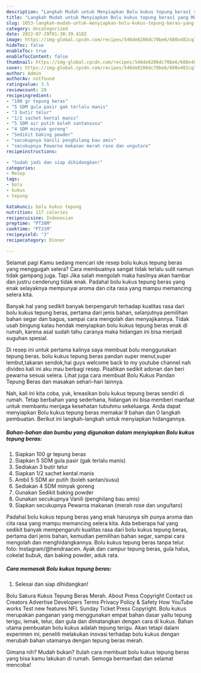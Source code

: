 ```yaml
---
description: "Langkah Mudah untuk Menyiapkan Bolu kukus tepung beras{ yang Menggugah Selera,  Menu Buat lebaran"
title: "Langkah Mudah untuk Menyiapkan Bolu kukus tepung beras{ yang Menggugah Selera,  Menu Buat lebaran"
slug: 1053-langkah-mudah-untuk-menyiapkan-bolu-kukus-tepung-beras-yang-menggugah-selera-menu-buat-lebaran
category: Uncategorized
date: 2022-07-29T01:38:39.418Z
image: https://img-global.cpcdn.com/recipes/546de8206dc70be6/680x482cq70/bolu-kukus-tepung-beras-foto-resep-utama.jpg
hideToc: false
enableToc: true
enableTocContent: false
thumbnail: https://img-global.cpcdn.com/recipes/546de8206dc70be6/680x482cq70/bolu-kukus-tepung-beras-foto-resep-utama.jpg
cover: https://img-global.cpcdn.com/recipes/546de8206dc70be6/680x482cq70/bolu-kukus-tepung-beras-foto-resep-utama.jpg
author: Admin
authorAv: notfound
ratingvalue: 3.5
reviewcount: 20
recipeingredient:
- "100 gr tepung beras"
- "5 SDM gula pasir gak terlalu manis"
- "3 butir telur"
- "1/2 sachet kental manis"
- "5 SDM air putih boleh santansusu"
- "4 SDM minyak goreng"
- "Sedikit baking powder"
- "secukupnya Vanili penghilang bau amis"
- "secukupnya Pewarna makanan merah rose dan ungutaro"
recipeinstructions:

- "Sudah jadi dan siap dihidangkan!"
categories:
- Resep
tags:
- bolu
- kukus
- tepung

katakunci: bolu kukus tepung 
nutrition: 117 calories
recipecuisine: Indonesian
preptime: "PT38M"
cooktime: "PT31M"
recipeyield: "3"
recipecategory: Dinner

---
```



Selamat pagi Kamu sedang mencari ide resep bolu kukus tepung beras yang menggugah selera? Cara membuatnya sangat tidak terlalu sulit namun tidak gampang juga. Tapi Jika salah mengolah maka hasilnya akan hambar dan justru cenderung tidak enak. Padahal bolu kukus tepung beras yang enak selayaknya mempunyai aroma dan cita rasa yang mampu memancing selera kita.


Banyak hal yang sedikit banyak berpengaruh terhadap kualitas rasa dari bolu kukus tepung beras, pertama dari jenis bahan, selanjutnya pemilihan bahan segar dan bagus, sampai cara mengolah dan menyajikannya. Tidak usah bingung kalau hendak menyiapkan bolu kukus tepung beras enak di rumah, karena asal sudah tahu caranya maka hidangan ini bisa menjadi suguhan spesial.

Di resep ini untuk pertama kalinya saya membuat bolu menggunakan tepung beras. bolu kukus tepung beras pandan super menul,super lembut,takaran sendok,hai guys welcome back to my youtube channel nah divideo kali ini aku mau berbagi resep. Pisahkan sedikit adonan dan beri pewarna sesuai selera. Lihat juga cara membuat Bolu Kukus Pandan Tepung Beras dan masakan sehari-hari lainnya.


Nah, kali ini kita coba, yuk, kreasikan bolu kukus tepung beras sendiri di rumah. Tetap berbahan yang sederhana, hidangan ini bisa memberi manfaat untuk membantu menjaga kesehatan tubuhmu sekeluarga. Anda dapat menyiapkan Bolu kukus tepung beras memakai 9 bahan dan 0 langkah pembuatan. Berikut ini langkah-langkah untuk menyiapkan hidangannya.

<!--inarticleads1-->

##### Bahan-bahan dan bumbu yang digunakan dalam menyiapkan Bolu kukus tepung beras:

1. Siapkan 100 gr tepung beras
1. Siapkan 5 SDM gula pasir (gak terlalu manis)
1. Sediakan 3 butir telur
1. Siapkan 1/2 sachet kental manis
1. Ambil 5 SDM air putih (boleh santan/susu)
1. Sediakan 4 SDM minyak goreng
1. Gunakan Sedikit baking powder
1. Gunakan secukupnya Vanili (penghilang bau amis)
1. Siapkan secukupnya Pewarna makanan (merah rose dan ungu/taro)


Padahal bolu kukus tepung beras yang enak harusnya sih punya aroma dan cita rasa yang mampu memancing selera kita. Ada beberapa hal yang sedikit banyak mempengaruhi kualitas rasa dari bolu kukus tepung beras, pertama dari jenis bahan, kemudian pemilihan bahan segar, sampai cara mengolah dan menghidangkannya. Bolu kukus tepung beras tanpa telur. foto: Instagram/@hendraacen. Ayak dan campur tepung beras, gula halus, cokelat bubuk, dan baking powder, aduk rata. 

<!--inarticleads2-->

##### Cara memasak Bolu kukus tepung beras:


1. Selesai dan siap dihidangkan!

Bolu Sakura Kukus Tepung Beras Merah. About Press Copyright Contact us Creators Advertise Developers Terms Privacy Policy &amp; Safety How YouTube works Test new features NFL Sunday Ticket Press Copyright. Bolu kukus merupakan panganan yang menggunakan empat bahan dasar yaitu tepung terigu, lemak, telur, dan gula dan dimatangkan dengan cara di kukus. Bahan utama pembuatan bolu kukus adalah tepung terigu. Akan tetapi dalam experimen ini, peneliti melakukan inovasi terhadap bolu kukus dengan merubah bahan utamanya dengan tepung beras merah. 

Gimana nih? Mudah bukan? Itulah cara membuat bolu kukus tepung beras yang bisa kamu lakukan di rumah. Semoga bermanfaat dan selamat mencoba!
